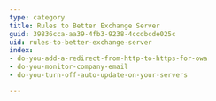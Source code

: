 ```yaml
---
type: category
title: Rules to Better Exchange Server
guid: 39836cca-aa39-4fb3-9238-4ccdbcde025c
uid: rules-to-better-exchange-server
index:
- do-you-add-a-redirect-from-http-to-https-for-owa
- do-you-monitor-company-email
- do-you-turn-off-auto-update-on-your-servers

---
```

 


